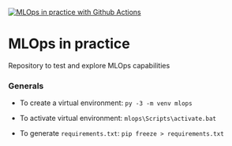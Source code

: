 [![MLOps in practice with Github Actions](https://github.com/RTC-ds-development/MLOps-in-practice/actions/workflows/main.yml/badge.svg?branch=testing-github-actions)](https://github.com/RTC-ds-development/MLOps-in-practice/actions/workflows/main.yml)


# MLOps in practice

Repository to test and explore MLOps capabilities


### Generals

* To create a virtual environment:
    `py -3 -m venv mlops`

* To activate virtual environment:
    `mlops\Scripts\activate.bat`

* To generate `requirements.txt`:
    `pip freeze > requirements.txt`
